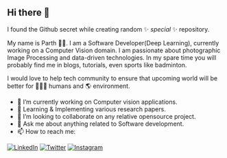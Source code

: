 ## Hi there 👋
I found the Github secret while creating random ✨ _special_ ✨ repository. 

My name is Parth 👨‍💻. I am a Software Developer(Deep Learning), currently working on a Computer Vision domain. I am passionate about photographic Image Processing and data-driven technologies. In my spare time you will probably find me in blogs, tutorials, even sports like badminton.

I would love to help tech community to ensure that upcoming world will be better for 👨‍👩‍👦 humans and 🌎 environment. 

- 🔭 I’m currently working on Computer vision applications.
- 🌱 Learning & Implementing various research papers.
- 🤝 I’m looking to collaborate on any relative opensource project.
- 💬 Ask me about anything related to Software development.
- 📫 How to reach me: 
<p align="left">
  <a href="https://www.linkedin.com/in/parthsankhavara/"><img src="https://img.shields.io/badge/LinkedIn--_.svg?style=social&logo=linkedin" alt="LinkedIn"></a></a>
  <a href="https://twitter.com/parthbs_"><img src="https://img.shields.io/badge/Twitter--_.svg?style=social&logo=twitter" alt="Twitter"></a>
  <a href="https://www.instagram.com/parthbs/"><img src="https://camo.githubusercontent.com/a4e158e25e981c7b793b7855f00c171c92c308886eaa16e4437c16384070be64/68747470733a2f2f696d672e736869656c64732e696f2f62616467652f496e7374616772616d2d2d5f2e7376673f7374796c653d736f6369616c266c6f676f3d696e7374616772616d" alt="Instagram" data-canonical-src="https://img.shields.io/badge/Instagram--_.svg?style=social&amp;logo=instagram" style="max-width:100%;"></a>
</p>

